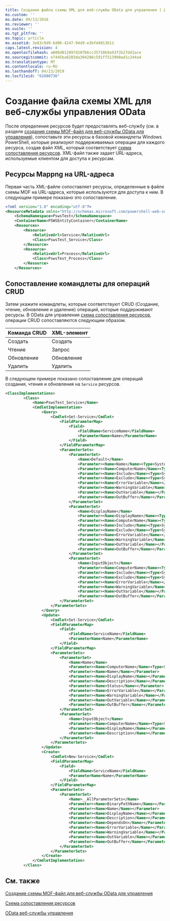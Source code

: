 ```yaml
---
title: Создание файла схемы XML для веб-службы OData для управления | Документация Майкрософт
ms.custom: ''
ms.date: 09/13/2016
ms.reviewer: ''
ms.suite: ''
ms.tgt_pltfrm: ''
ms.topic: article
ms.assetid: 3e83c9d9-6d06-4247-94d9-e3bfd4013b11
caps.latest.revision: 4
ms.openlocfilehash: a806d012097d107b6cc35710b9a93f2b27dd1ace
ms.sourcegitcommit: e7445ba8203da304286c591ff513900ad1c244a4
ms.translationtype: MT
ms.contentlocale: ru-RU
ms.lasthandoff: 04/23/2019
ms.locfileid: "62080736"
---
```

# <a name="authoring-the-xml-schema-file-for-a-management-odata-web-service"></a>Создание файла схемы XML для веб-службы управления OData

После определения ресурсов будет предоставлять веб-службу (см. в разделе [создания схемы MOF-файл для веб-службы OData для управления](./authoring-the-mof-schema-file-for-a-management-odata-web-service.md)), сопоставьте эти ресурсы в базовой командлеты Windows PowerShell, которые реализуют поддерживаемых операции для каждого ресурса, создав файл XML, который соответствует [схема сопоставления ресурсов](./resource-mapping-schema.md). XML-файл также задает URL-адреса, используемые клиентом для доступа к ресурсам.

## <a name="mappng-resources-to-urls"></a>Ресурсы Mappng на URL-адреса

Первая часть XML-файле сопоставляет ресурсы, определенные в файле схемы MOF на URL-адреса, которые используются для доступа к ним. В следующем примере показано это сопоставление.

```xml
<?xml version="1.0" encoding="utf-8"?>
<ResourceMetadata xmlns="http://schemas.microsoft.com/powershell-web-services/2010/09">
    <SchemaNamespace>PswsTest</SchemaNamespace>
    <ContainerName>PSWSEntityContainer</ContainerName>
    <Resources>
        <Resource>
            <RelativeUrl>Service</RelativeUrl>
            <Class>PswsTest_Service</Class>
        </Resource>
        <Resource>
            <RelativeUrl>Process</RelativeUrl>
            <Class>PswsTest_Process</Class>
        </Resource>
    </Resources>
```

## <a name="mapping-cmdlets-to-crud-operations"></a>Сопоставление командлеты для операций CRUD

Затем укажите командлеты, которые соответствуют CRUD (Создание, чтение, обновление и удаление) операций, которые поддерживают ресурсы. В OData для управления [схема сопоставления ресурсов](./resource-mapping-schema.md), операции CRUD сопоставляются следующим образом.

|Команда CRUD|XML-элемент|
|------------------|-----------------|
|Создать|Создать|
|Чтение|Запрос|
|Обновление|Обновление|
|Удалить|Удалить|

В следующем примере показано сопоставление для операций создания, чтения и обновления на `Service` ресурсов.

```xml
<ClassImplementations>
        <Class>
            <Name>PswsTest_Service</Name>
            <CmdletImplementation>
                <Query>
                    <Cmdlet>Get-Service</Cmdlet>
                        <FieldParameterMap>
                            <Field>
                                <FieldName>ServiceName</FieldName>
                                <ParameterName>Name</ParameterName>
                            </Field>
                        </FieldParameterMap>
                        <ParameterSets>
                            <ParameterSet>
                                <Name>Default</Name>
                                <Parameter><Name>Name</Name><Type>System.String[]</Type></Parameter>
                                <Parameter><Name>ComputerName</Name><Type>System.String[]</Type></Parameter>
                                <Parameter><Name>Include</Name><Type>System.String[]</Type></Parameter>
                                <Parameter><Name>Exclude</Name><Type>System.String[]</Type></Parameter>
                                <Parameter><Name>ErrorVariable</Name></Parameter>
                                <Parameter><Name>WarningVariable</Name></Parameter>
                                <Parameter><Name>OutVariable</Name></Parameter>
                                <Parameter><Name>OutBuffer</Name></Parameter>
                            </ParameterSet>
                            <ParameterSet>
                                <Name>DisplayName</Name>
                                <Parameter><Name>DisplayName</Name><Type>System.String[]</Type></Parameter>
                                <Parameter><Name>ComputerName</Name><Type>System.String[]</Type></Parameter>
                                <Parameter><Name>Include</Name><Type>System.String[]</Type></Parameter>
                                <Parameter><Name>Exclude</Name><Type>System.String[]</Type></Parameter>
                                <Parameter><Name>ErrorVariable</Name></Parameter>
                                <Parameter><Name>WarningVariable</Name></Parameter>
                                <Parameter><Name>OutVariable</Name></Parameter>
                                <Parameter><Name>OutBuffer</Name></Parameter>
                            </ParameterSet>
                            <ParameterSet>
                                <Name>InputObject</Name>
                                <Parameter><Name>ComputerName</Name><Type>System.String[]</Type></Parameter>
                                <Parameter><Name>Include</Name><Type>System.String[]</Type></Parameter>
                                <Parameter><Name>Exclude</Name><Type>System.String[]</Type></Parameter>
                                <Parameter><Name>ErrorVariable</Name></Parameter>
                                <Parameter><Name>WarningVariable</Name></Parameter>
                                <Parameter><Name>OutVariable</Name></Parameter>
                                <Parameter><Name>OutBuffer</Name></Parameter>
                        </ParameterSet>
                    </ParameterSets>
                </Query>
                <Update>
                    <Cmdlet>Set-Service</Cmdlet>
                    <FieldParameterMap>
                        <Field>
                            <FieldName>ServiceName</FieldName>
                            <ParameterName>Name</ParameterName>
                        </Field>
                    </FieldParameterMap>
                    <ParameterSets>
                        <ParameterSet>
                            <Name>Name</Name>
                            <Parameter><Name>ComputerName</Name><Type>System.String[]</Type></Parameter>
                            <Parameter><Name>Name</Name></Parameter>
                            <Parameter><Name>DisplayName</Name></Parameter>
                            <Parameter><Name>Description</Name></Parameter>
                            <Parameter><Name>Status</Name></Parameter>
                            <Parameter><Name>ErrorVariable</Name></Parameter>
                            <Parameter><Name>WarningVariable</Name></Parameter>
                            <Parameter><Name>OutVariable</Name></Parameter>
                            <Parameter><Name>OutBuffer</Name></Parameter>
                        </ParameterSet>
                        <ParameterSet>
                            <Name>InputObject</Name>
                            <Parameter><Name>ComputerName</Name><Type>System.String[]</Type></Parameter>
                            <Parameter><Name>DisplayName</Name></Parameter>
                            <Parameter><Name>Description</Name></Parameter>
                        </ParameterSet>
                    </ParameterSets>
                </Update>
                <Create>
                    <Cmdlet>New-Service</Cmdlet>
                    <FieldParameterMap>
                        <Field>
                            <FieldName>ServiceName</FieldName>
                            <ParameterName>Name</ParameterName>
                        </Field>
                    </FieldParameterMap>
                    <ParameterSets>
                        <ParameterSet>
                            <Name>__AllParameterSets</Name>
                            <Parameter><Name>BinaryPathName</Name></Parameter>
                            <Parameter><Name>Name</Name></Parameter>
                            <Parameter><Name>DisplayName</Name></Parameter>
                            <Parameter><Name>Description</Name></Parameter>
                            <Parameter><Name>DependsOn</Name></Parameter>
                            <Parameter><Name>ErrorVariable</Name></Parameter>
                            <Parameter><Name>WarningVariable</Name></Parameter>
                            <Parameter><Name>OutVariable</Name></Parameter>
                            <Parameter><Name>OutBuffer</Name></Parameter>
                        </ParameterSet>
                    </ParameterSets>
                </Create>
            </CmdletImplementation>
        </Class>
```

## <a name="see-also"></a>См. также

[Создание схемы MOF-файл для веб-службы OData для управления](./authoring-the-mof-schema-file-for-a-management-odata-web-service.md)

[Схема сопоставления ресурсов](./resource-mapping-schema.md)

[OData веб-службы управления](./creating-a-management-odata-web-service.md)